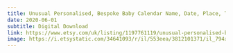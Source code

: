 ```yaml
---
title: Unusual Personalised, Bespoke Baby Calendar Name, Date, Place, Time and Weight Keepsake Art Print
date: 2020-06-01
subtitle: Digital Download
link: https://www.etsy.com/uk/listing/1197761119/unusual-personalised-bespoke-baby
image: https://i.etsystatic.com/34641093/r/il/553eea/3812101371/il_794xN.3812101371_p7d2.jpg
---
```

